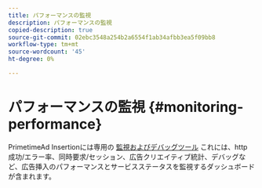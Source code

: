 ```yaml
---
title: パフォーマンスの監視
description: パフォーマンスの監視
copied-description: true
source-git-commit: 02ebc3548a254b2a6554f1ab34afbb3ea5f09bb8
workflow-type: tm+mt
source-wordcount: '45'
ht-degree: 0%

---
```


# パフォーマンスの監視 {#monitoring-performance}

PrimetimeAd Insertionには専用の [監視およびデバッグツール](https://ssai.console.primetime.adobe.com/) これには、http 成功/エラー率、同時要求/セッション、広告クリエイティブ統計、デバッグなど、広告挿入のパフォーマンスとサービスステータスを監視するダッシュボードが含まれます。
